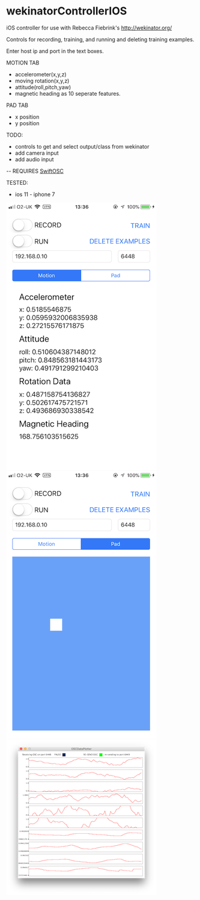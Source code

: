 # wekinatorControllerIOS

iOS controller for use with Rebecca Fiebrink's http://wekinator.org/

Controls for recording, training, and running and deleting training examples. 

Enter host ip and port in the text boxes.

MOTION TAB
* accelerometer(x,y,z) 
* moving rotation(x,y,z)
* attitude(roll,pitch,yaw)
* magnetic heading 
as 10 seperate features.

PAD TAB
* x position
* y position

TODO:
* controls to get and select output/class from wekinator
* add camera input 
* add audio input

-- REQUIRES [SwiftOSC](https://github.com/devinroth/SwiftOSC)

TESTED:
* ios 11 - iphone 7


![](https://raw.githubusercontent.com/isaac-art/wekinatorControllerIOS/master/screenshots/IMG_1333.PNG)
![](https://raw.githubusercontent.com/isaac-art/wekinatorControllerIOS/master/screenshots/IMG_1334.PNG)
![](https://raw.githubusercontent.com/isaac-art/wekinatorControllerIOS/master/screenshots/dataPlotterExample2.png)
